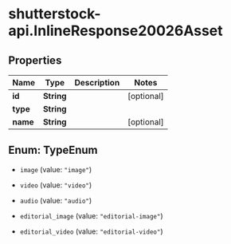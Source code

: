 # shutterstock-api.InlineResponse20026Asset

## Properties
Name | Type | Description | Notes
------------ | ------------- | ------------- | -------------
**id** | **String** |  | [optional] 
**type** | **String** |  | 
**name** | **String** |  | [optional] 


<a name="TypeEnum"></a>
## Enum: TypeEnum


* `image` (value: `"image"`)

* `video` (value: `"video"`)

* `audio` (value: `"audio"`)

* `editorial_image` (value: `"editorial-image"`)

* `editorial_video` (value: `"editorial-video"`)




